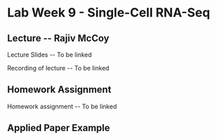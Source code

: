 # Lab Week 9 - Single-Cell RNA-Seq

## Lecture -- Rajiv McCoy

Lecture Slides -- To be linked

Recording of lecture -- To be linked

## Homework Assignment

Homework assignment -- To be linked

## Applied Paper Example
